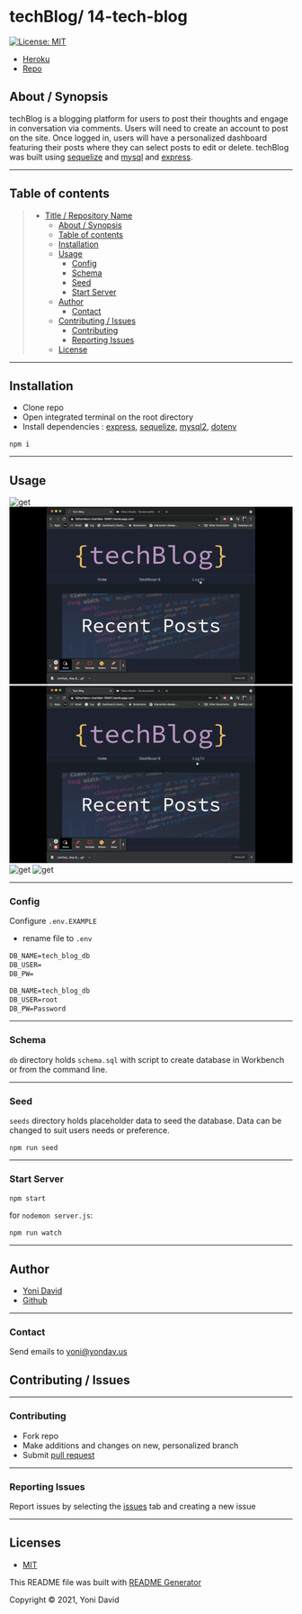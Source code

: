 # techBlog/ 14-tech-blog

[![License: MIT](https://img.shields.io/badge/License-MIT-yellow.svg)](https://opensource.org/licenses/MIT)

- [Heroku](https://fathomless-chamber-19981.herokuapp.com/)
- [Repo](https://github.com/yondav/14-tech-blog)

## About / Synopsis

techBlog is a blogging platform for users to post their thoughts and engage in conversation via comments. Users will need to create an account to post on the site. Once logged in, users will have a personalized dashboard featuring their posts where they can select posts to edit or delete. techBlog was built using [sequelize](https://sequelize.org/) and [mysql](https://www.mysql.com/) and [express](http://expressjs.com/).

---

## Table of contents

> - [Title / Repository Name](#title--repository-name)
>   - [About / Synopsis](#about--synopsis)
>   - [Table of contents](#table-of-contents)
>   - [Installation](#installation)
>   - [Usage](#usage)
>     - [Config](#config)
>     - [Schema](#schema)
>     - [Seed](#seed)
>     - [Start Server](#start-server)
>   - [Author](#author)
>     - [Contact](#contact)
>   - [Contributing / Issues](#contributing--issues)
>     - [Contributing](#contributing)
>     - [Reporting Issues](#reporting-issues)
>   - [License](#license)

---

## Installation

- Clone repo
- Open integrated terminal on the root directory
- Install dependencies :
  [express](https://www.npmjs.com/package/express), [sequelize](https://www.npmjs.com/package/sequelize), [mysql2](https://www.npmjs.com/package/mysql2), [dotenv](https://www.npmjs.com/package/dotenv)

```
npm i
```

---

## Usage

![get](./readme/home.gif)
![get](./readme/new-account.gif)
![get](./readme/login.gif)
![get](./readme/comments.gif)
![get](./readme/dashboard.gif)

---

### Config

Configure `.env.EXAMPLE`

- rename file to `.env`

```
DB_NAME=tech_blog_db
DB_USER=
DB_PW=
```

```
DB_NAME=tech_blog_db
DB_USER=root
DB_PW=Password
```

---

### Schema

`db` directory holds `schema.sql` with script to create database in Workbench or from the command line.

---

### Seed

`seeds` directory holds placeholder data to seed the database. Data can be changed to suit users needs or preference.

```
npm run seed
```

---

### Start Server

```
npm start
```

for `nodemon server.js`:

```
npm run watch
```

---

## Author

- <a href="https://yondav.us/">Yoni David</a>
- <a href="https://github.com/yondav">Github</a>

---

### Contact

Send emails to [yoni@yondav.us](mailto:yoni@yondav.us)

## Contributing / Issues

---

### Contributing

- Fork repo
- Make additions and changes on new, personalized branch
- Submit [pull request](https://github.com/yondav/14-tech-blog/pulls)

---

### Reporting Issues

Report issues by selecting the [issues](https://github.com/yondav/14-tech-blog/issues) tab and creating a new issue

---

## Licenses

- [MIT](https://github.com/yondav/14-tech-blog/blob/main/LICENSE)

This README file was built with [README Generator](https://github.com/yondav/README-gen-09)

Copyright &copy; 2021, Yoni David
